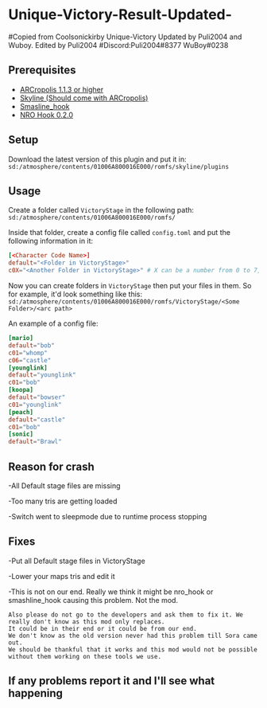# Unique-Victory-Result-Updated-


#Copied from Coolsonickirby Unique-Victory Updated by Puli2004 and Wuboy. Edited by Puli2004
#Discord:Puli2004#8377 WuBoy#0238
## Prerequisites
- [ARCropolis 1.1.3 or higher](https://github.com/Raytwo/ARCropolis/releases/latest)
- [Skyline (Should come with ARCropolis)](https://github.com/skyline-dev/skyline/releases/tag/beta)
- [Smasline_hook](https://github.com/blu-dev/smashline_hook/releases/tag/1.1.1)
- [NRO Hook 0.2.0](https://github.com/ultimate-research/nro-hook-plugin/releases/tag/v0.2.0)

## Setup
Download the latest version of this plugin and put it in:
`sd:/atmosphere/contents/01006A800016E000/romfs/skyline/plugins`

## Usage
Create a folder called `VictoryStage` in the following path:
`sd:/atmosphere/contents/01006A800016E000/romfs/`

Inside that folder, create a config file called `config.toml` and put the following information in it:
```toml
[<Character Code Name>]
default="<Folder in VictoryStage>"
c0X="<Another Folder in VictoryStage>" # X can be a number from 0 to 7, and there can be multiple (for ex, c01, c03, etc...)
```
Now you can create folders in `VictoryStage` then put your files in them. So for example, it'd look something like this:
`sd:/atmosphere/contents/01006A800016E000/romfs/VictoryStage/<Some Folder>/<arc path>`

An example of a config file:
```toml
[mario]
default="bob"
c01="whomp"
c06="castle"
[younglink]
default="younglink"
c01="bob"
[koopa]
default="bowser"
c01="younglink"
[peach]
default="castle"
c01="bob"
[sonic]
default="Brawl"
```

## Reason for crash

-All Default stage files are missing

-Too many tris are getting loaded

-Switch went to sleepmode due to runtime process stopping 

## Fixes

-Put all Default stage files in VictoryStage

-Lower your maps tris and edit it

-This is not on our end. Really we think it might be nro_hook or smashline_hook causing this problem. Not the mod. 
```
Also please do not go to the developers and ask them to fix it. We really don't know as this mod only replaces.
It could be in their end or it could be from our end.
We don't know as the old version never had this problem till Sora came out.
We should be thankful that it works and this mod would not be possible without them working on these tools we use.
```
## If any problems report it and I'll see what happening
